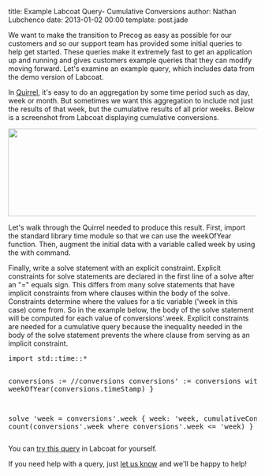 title: Example Labcoat Query- Cumulative Conversions
author: Nathan Lubchenco
date: 2013-01-02 00:00
template: post.jade

<p>We want to make the transition to Precog as easy as possible for our customers and so our support team has provided some initial queries to help get started. These queries make it extremely fast to get an application up and running and gives customers example queries that they can modify moving forward. Let's examine an example query, which includes data from the demo version of Labcoat.</p>
<p>In <a href="http://quirrel-lang.org/">Quirrel</a>, it's easy to do an aggregation by some time period such as day, week or month.  But sometimes we want this aggregation to include not just the results of that week, but the cumulative results of all prior weeks.  Below is a screenshot from Labcoat displaying cumulative conversions.</p>
<p><img alt="" src="https://lh3.googleusercontent.com/lvSms2-XzlHTKGlckNnQFg0wxO_6EZH6ZxOCRRIQffYKKUzFUihKNApnYwl6olgXvKUoU7ln5SvafB_7nqSSO1bEHuGvQeU3AfZ0PPOnOKpKD0rkWpc" width="709" height="178" /></p>
<p>Let's walk through the Quirrel needed to produce this result.  First, import the standard library time module so that we can use the weekOfYear function. Then, augment the initial data with a variable called week by using the with command.</p>
<p>Finally, write a solve statement with an explicit constraint.  Explicit constraints for solve statements are declared in the first line of a solve after an "=" equals sign.  This differs from many solve statements that have implicit constraints from where clauses within the body of the solve.  Constraints determine where the values for a tic variable ('week in this case) come from.  So in the example below, the body of the solve statement will be computed for each value of conversions'.week. Explicit constraints are needed for a cumulative query because the inequality needed in the body of the solve statement prevents the where clause from serving as an implicit constraint.</p>
<pre>import std::time::*

conversions := //conversions
conversions' := conversions with { week: weekOfYear(conversions.timeStamp) }

solve 'week = conversions'.week
{
week: 'week,
cumulativeConversions: count(conversions'.week where conversions'.week &lt;= 'week)
}</pre>
<p>You can <a href="https://labcoat.precog.com/?q=import+std%3A%3Atime%3A%3A%0A%0Aconversions+%3A%3D+%2F%2Fconversions%0Aconversions%27+%3A%3D+conversions+with+%7B+week%3A+weekOfYear%28conversions.%0AtimeStamp%29+%7D%0A%0Asolve+%27week+%3D+conversions%27.week%0A+%7B%0A+week%3A+%27week%2C%0A+cumulativeConversions%3A+count%28conversions%27.week+where+conversions%27.week+%3C%3D+%27week%29%0A+%7D">try this query</a> in Labcoat for yourself.</p>
<p>If you need help with a query, just <a href="http://support.precog.com/">let us know</a> and we'll be happy to help!</p>